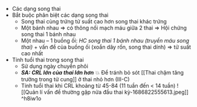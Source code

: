 - Các dạng song thai
- Bắt buộc phân biệt các dạng song thai
	- Song thai cùng trứng tử suất cao hơn song thai khác trứng
	- Một bánh nhau ⇒ có thông nối mạch máu giữa 2 thai ⇒ Hội chứng song thai 1 bánh nhau
	- Một nhau – 1 buồng ối: _HC song thai 1 bánh nhau (truyền máu song thai)_ + vấn đề của buồng ối (xoắn dây rốn, song thai dính) ⇒ tử suất cao nhất
- Tính tuổi thai trong song thai
	- Sử dụng ngày chuyển phôi
	- **_SA: CRL lớn của thai lớn hơn_**
	  💥 Để tránh bỏ sót [[Thai chậm tăng trưởng trong tử cung]] ở thai nhỏ hơn (III-C) 
	- Tính tuổi thai khi CRL khoảng từ 45-84 (11 tuần đến < 14 tuần)
![[Quản lí vấn đề thường gặp nửa đầu thai kỳ-1686822555613.jpeg]] ^h8iw1o
